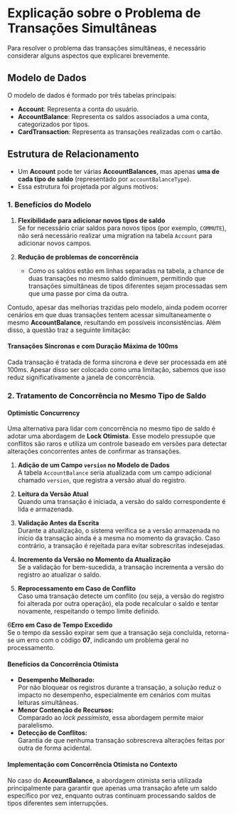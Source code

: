 # Explicação sobre o Problema de Transações Simultâneas

Para resolver o problema das transações simultâneas, é necessário considerar alguns aspectos que explicarei brevemente.

## Modelo de Dados

O modelo de dados é formado por três tabelas principais:
- **Account**: Representa a conta do usuário.
- **AccountBalance**: Representa os saldos associados a uma conta, categorizados por tipos.
- **CardTransaction**: Representa as transações realizadas com o cartão.

## Estrutura de Relacionamento
- Um **Account** pode ter várias **AccountBalances**, mas apenas **uma de cada tipo de saldo** (representado por `accountBalanceType`).
- Essa estrutura foi projetada por alguns motivos:

### 1. Benefícios do Modelo
1. **Flexibilidade para adicionar novos tipos de saldo**  
   Se for necessário criar saldos para novos tipos (por exemplo, `COMMUTE`), não será necessário realizar uma migration na tabela `Account` para adicionar novos campos.

2. **Redução de problemas de concorrência**
    - Como os saldos estão em linhas separadas na tabela, a chance de duas transações no mesmo saldo diminuem, permitindo que transações simultâneas de tipos diferentes sejam processadas sem que uma passe por cima da outra.


Contudo, apesar das melhorias trazidas pelo modelo, ainda podem ocorrer cenários em que duas transações tentem acessar simultaneamente o mesmo **AccountBalance**, resultando em possíveis inconsistências. Além disso, a questão traz a seguinte limitação:

#### Transações Síncronas e com Duração Máxima de 100ms
Cada transação é tratada de forma síncrona e deve ser processada em até 100ms. Apesar disso ser colocado como uma limitação, sabemos que isso reduz significativamente a janela de concorrência.

### 2. Tratamento de Concorrência no Mesmo Tipo de Saldo

#### Optimistic Concurrency

Uma alternativa para lidar com concorrência no mesmo tipo de saldo é adotar uma abordagem de **Lock Otimista**. Esse modelo pressupõe que conflitos são raros e utiliza um controle baseado em versões para detectar alterações concorrentes antes de confirmar as transações.

1. **Adição de um Campo `version` no Modelo de Dados**  
   A tabela `AccountBalance` seria atualizada com um campo adicional chamado `version`, que registra a versão atual do registro.  

2. **Leitura da Versão Atual**  
   Quando uma transação é iniciada, a versão do saldo correspondente é lida e armazenada.

3. **Validação Antes da Escrita**  
   Durante a atualização, o sistema verifica se a versão armazenada no início da transação ainda é a mesma no momento da gravação. Caso contrário, a transação é rejeitada para evitar sobrescritas indesejadas.

4. **Incremento da Versão no Momento da Atualização**  
   Se a validação for bem-sucedida, a transação incrementa a versão do registro ao atualizar o saldo.

5. **Reprocessamento em Caso de Conflito**  
   Caso uma transação detecte um conflito (ou seja, a versão do registro foi alterada por outra operação), ela pode recalcular o saldo e tentar novamente, respeitando o tempo limite definido.

6**Erro em Caso de Tempo Excedido**  
   Se o tempo da sessão expirar sem que a transação seja concluída, retorna-se um erro com o código **07**, indicando um problema geral no processamento.

#### Benefícios da Concorrência Otimista
- **Desempenho Melhorado:**  
  Por não bloquear os registros durante a transação, a solução reduz o impacto no desempenho, especialmente em cenários com muitas leituras simultâneas.
- **Menor Contenção de Recursos:**  
  Comparado ao *lock pessimista*, essa abordagem permite maior paralelismo.
- **Detecção de Conflitos:**  
  Garantia de que nenhuma transação sobrescreva alterações feitas por outra de forma acidental.

#### Implementação com Concorrência Otimista no Contexto
No caso do **AccountBalance**, a abordagem otimista seria utilizada principalmente para garantir que apenas uma transação afete um saldo específico por vez, enquanto outras continuam processando saldos de tipos diferentes sem interrupções.
